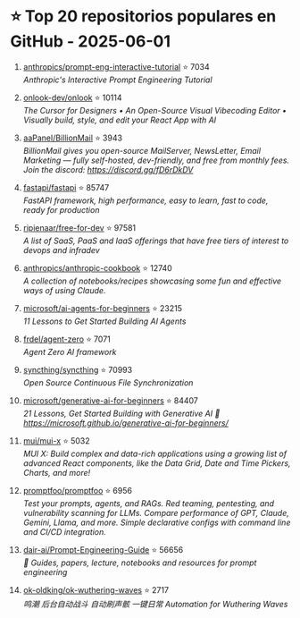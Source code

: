 # ⭐ Top 20 repositorios populares en GitHub - 2025-06-01

1. [anthropics/prompt-eng-interactive-tutorial](https://github.com/anthropics/prompt-eng-interactive-tutorial) ⭐ 7034  
   _Anthropic's Interactive Prompt Engineering Tutorial_

2. [onlook-dev/onlook](https://github.com/onlook-dev/onlook) ⭐ 10114  
   _The Cursor for Designers • An Open-Source Visual Vibecoding Editor • Visually build, style, and edit your React App with AI_

3. [aaPanel/BillionMail](https://github.com/aaPanel/BillionMail) ⭐ 3943  
   _BillionMail gives you open-source MailServer, NewsLetter, Email Marketing — fully self-hosted, dev-friendly, and free from monthly fees. Join the discord: https://discord.gg/fD6rDkDV_

4. [fastapi/fastapi](https://github.com/fastapi/fastapi) ⭐ 85747  
   _FastAPI framework, high performance, easy to learn, fast to code, ready for production_

5. [ripienaar/free-for-dev](https://github.com/ripienaar/free-for-dev) ⭐ 97581  
   _A list of SaaS, PaaS and IaaS offerings that have free tiers of interest to devops and infradev_

6. [anthropics/anthropic-cookbook](https://github.com/anthropics/anthropic-cookbook) ⭐ 12740  
   _A collection of notebooks/recipes showcasing some fun and effective ways of using Claude._

7. [microsoft/ai-agents-for-beginners](https://github.com/microsoft/ai-agents-for-beginners) ⭐ 23215  
   _11 Lessons to Get Started Building AI Agents_

8. [frdel/agent-zero](https://github.com/frdel/agent-zero) ⭐ 7071  
   _Agent Zero AI framework_

9. [syncthing/syncthing](https://github.com/syncthing/syncthing) ⭐ 70993  
   _Open Source Continuous File Synchronization_

10. [microsoft/generative-ai-for-beginners](https://github.com/microsoft/generative-ai-for-beginners) ⭐ 84407  
   _21 Lessons, Get Started Building with Generative AI 🔗 https://microsoft.github.io/generative-ai-for-beginners/_

11. [mui/mui-x](https://github.com/mui/mui-x) ⭐ 5032  
   _MUI X: Build complex and data-rich applications using a growing list of advanced React components, like the Data Grid, Date and Time Pickers, Charts, and more!_

12. [promptfoo/promptfoo](https://github.com/promptfoo/promptfoo) ⭐ 6956  
   _Test your prompts, agents, and RAGs. Red teaming, pentesting, and vulnerability scanning for LLMs. Compare performance of GPT, Claude, Gemini, Llama, and more. Simple declarative configs with command line and CI/CD integration._

13. [dair-ai/Prompt-Engineering-Guide](https://github.com/dair-ai/Prompt-Engineering-Guide) ⭐ 56656  
   _🐙 Guides, papers, lecture, notebooks and resources for prompt engineering_

14. [ok-oldking/ok-wuthering-waves](https://github.com/ok-oldking/ok-wuthering-waves) ⭐ 2717  
   _鸣潮 后台自动战斗 自动刷声骸 一键日常 Automation for Wuthering Waves_


<!-- Última actualización: 2025-06-01T08:05:02.122915 UTC -->